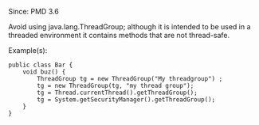 Since: PMD 3.6

Avoid using java.lang.ThreadGroup; although it is intended to be used in a threaded environment
it contains methods that are not thread-safe.

Example(s):
```
public class Bar {
	void buz() {
		ThreadGroup tg = new ThreadGroup("My threadgroup") ;
		tg = new ThreadGroup(tg, "my thread group");
		tg = Thread.currentThread().getThreadGroup();
		tg = System.getSecurityManager().getThreadGroup();
	}
}
```
